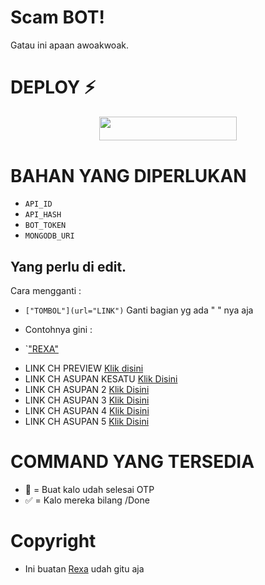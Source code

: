 # Scam BOT!

Gatau ini apaan awoakwoak.

# DEPLOY ⚡
<p align="center"><a href="https://heroku.com/deploy?template=https://github.com/hikarikawai/scam"> <img src="https://img.shields.io/badge/Deploy%20To%20Heroku-black?style=for-the-badge&logo=heroku" width="220" height="38.45"/></a></p>


# BAHAN YANG DIPERLUKAN

* ``API_ID``
* ``API_HASH``
* ``BOT_TOKEN``
* ``MONGODB_URI``

## Yang perlu di edit.
Cara mengganti :
- `["TOMBOL"](url="LINK")`
Ganti bagian yg ada "  " nya aja
* Contohnya gini :
- `["REXA"](url="htps://t.me/JustRex")

* LINK CH PREVIEW
[Klik disini](https://github.com/hikarikawai/scam/blob/b921057480b150f701f7f09f0f7eece8b6fb5be9/main.py#L52)
* LINK CH ASUPAN KESATU 
[Klik Disini](https://github.com/hikarikawai/scam/blob/b921057480b150f701f7f09f0f7eece8b6fb5be9/main.py#L78)
* LINK CH ASUPAN 2
[Klik Disini](https://github.com/hikarikawai/scam/blob/b921057480b150f701f7f09f0f7eece8b6fb5be9/main.py#L162)
* LINK CH ASUPAN 3
[Klik Disini](https://github.com/hikarikawai/scam/blob/b921057480b150f701f7f09f0f7eece8b6fb5be9/main.py#L163)
* LINK CH ASUPAN 4
[Klik Disini](https://github.com/hikarikawai/scam/blob/b921057480b150f701f7f09f0f7eece8b6fb5be9/main.py#L166)
* LINK CH ASUPAN 5
[Klik Disini](https://github.com/hikarikawai/scam/blob/b921057480b150f701f7f09f0f7eece8b6fb5be9/main.py#L167)

# COMMAND YANG TERSEDIA 
* 🥳 = Buat kalo udah selesai OTP
* ✅ = Kalo mereka bilang /Done

# Copyright

* Ini buatan [Rexa](https://t.me/JustRex) udah gitu aja


